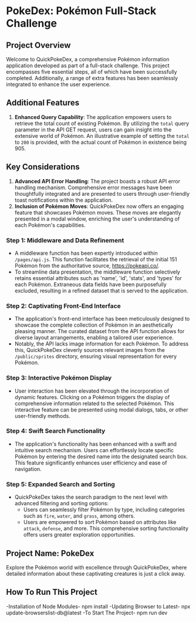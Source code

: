 # PokeDex: Pokémon Full-Stack Challenge

## Project Overview

Welcome to QuickPokeDex, a comprehensive Pokémon information application developed as part of a full-stack challenge. This project encompasses five essential steps, all of which have been successfully completed. Additionally, a range of extra features has been seamlessly integrated to enhance the user experience.

## Additional Features

1. **Enhanced Query Capability**: The application empowers users to retrieve the total count of existing Pokémon. By utilizing the `total` query parameter in the API GET request, users can gain insight into the extensive world of Pokémon. An illustrative example of setting the `total` to `200` is provided, with the actual count of Pokémon in existence being 905.

## Key Considerations

1. **Advanced API Error Handling**: The project boasts a robust API error handling mechanism. Comprehensive error messages have been thoughtfully integrated and are presented to users through user-friendly toast notifications within the application.
2. **Inclusion of Pokémon Moves**: QuickPokeDex now offers an engaging feature that showcases Pokémon moves. These moves are elegantly presented in a modal window, enriching the user's understanding of each Pokémon's capabilities.

### Step 1: Middleware and Data Refinement

- A middleware function has been expertly introduced within `/pages/api.js`. This function facilitates the retrieval of the initial 151 Pokémon from the authoritative source, https://pokeapi.co/.
- To streamline data presentation, the middleware function selectively retains essential attributes such as 'name', 'id', 'stats', and 'types' for each Pokémon. Extraneous data fields have been purposefully excluded, resulting in a refined dataset that is served to the application.

### Step 2: Captivating Front-End Interface

- The application's front-end interface has been meticulously designed to showcase the complete collection of Pokémon in an aesthetically pleasing manner. The curated dataset from the API function allows for diverse layout arrangements, enabling a tailored user experience.
- Notably, the API lacks image information for each Pokémon. To address this, QuickPokeDex cleverly sources relevant images from the `/public/sprites` directory, ensuring visual representation for every Pokémon.

### Step 3: Interactive Pokémon Display

- User interaction has been elevated through the incorporation of dynamic features. Clicking on a Pokémon triggers the display of comprehensive information related to the selected Pokémon. This interactive feature can be presented using modal dialogs, tabs, or other user-friendly methods.

### Step 4: Swift Search Functionality

- The application's functionality has been enhanced with a swift and intuitive search mechanism. Users can effortlessly locate specific Pokémon by entering the desired name into the designated search box. This feature significantly enhances user efficiency and ease of navigation.

### Step 5: Expanded Search and Sorting

- QuickPokeDex takes the search paradigm to the next level with advanced filtering and sorting options:
  - Users can seamlessly filter Pokémon by type, including categories such as `fire`, `water`, and `grass`, among others.
  - Users are empowered to sort Pokémon based on attributes like `attack`, `defense`, and more. This comprehensive sorting functionality offers users greater exploration opportunities.

## Project Name: PokeDex

Explore the Pokémon world with excellence through QuickPokeDex, where detailed information about these captivating creatures is just a click away.

## How To Run This Project

-Installation of Node Modules-
npm install 
-Updating Browser to Latest- 
npx update-browserslist-db@latest
-To Start The Project- 
npm run dev